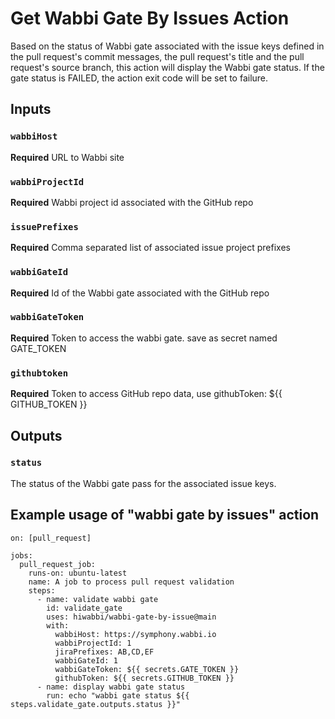 # Get Wabbi Gate By Issues Action
Based on the status of Wabbi gate associated with the issue keys defined 
in the pull request's commit messages, the pull request's title and the pull 
request's source branch, this action will display the Wabbi gate status. If the
gate status is FAILED, the action exit code will be set to failure.

## Inputs
### `wabbiHost`
**Required** URL to Wabbi site
### `wabbiProjectId`
**Required** Wabbi project id associated with the GitHub repo
### `issuePrefixes`
**Required** Comma separated list of associated issue project prefixes
### `wabbiGateId`
**Required** Id of the Wabbi gate associated with the GitHub repo
### `wabbiGateToken`
**Required** Token to access the wabbi gate. save as secret named GATE_TOKEN
### `githubtoken`
**Required** Token to access GitHub repo data, use githubToken: ${{ GITHUB_TOKEN }}

## Outputs
### `status`
The status of the Wabbi gate pass for the associated issue keys.

## Example usage of "wabbi gate by issues" action
```
on: [pull_request]

jobs:
  pull_request_job:
    runs-on: ubuntu-latest
    name: A job to process pull request validation
    steps:
      - name: validate wabbi gate
        id: validate_gate
        uses: hiwabbi/wabbi-gate-by-issue@main
        with:
          wabbiHost: https://symphony.wabbi.io
          wabbiProjectId: 1
          jiraPrefixes: AB,CD,EF
          wabbiGateId: 1
          wabbiGateToken: ${{ secrets.GATE_TOKEN }}
          githubToken: ${{ secrets.GITHUB_TOKEN }}
      - name: display wabbi gate status
        run: echo "wabbi gate status ${{ steps.validate_gate.outputs.status }}"
```